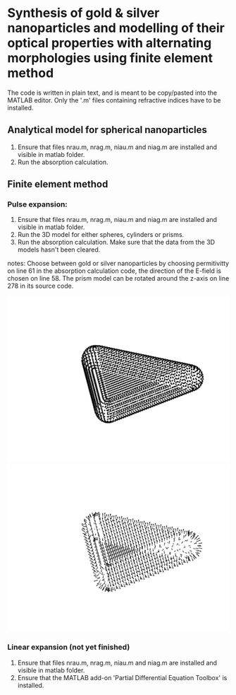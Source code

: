 # Synthesis of gold & silver nanoparticles and modelling of their optical properties with alternating morphologies using finite element method
The code is written in plain text, and is meant to be copy/pasted into the MATLAB editor. Only the '.m' files containing refractive indices have to be installed.
## Analytical model for spherical nanoparticles
  1. Ensure that files nrau.m, nrag.m, niau.m and niag.m are installed and visible in matlab folder.
  2. Run the absorption calculation.
## Finite element method
### Pulse expansion:
  1. Ensure that files nrau.m, nrag.m, niau.m and niag.m are installed and visible in matlab folder.
  2. Run the 3D model for either spheres, cylinders or prisms.
  3. Run the absorption calculation. Make sure that the data from the 3D models hasn't been cleared.
  
notes: Choose between gold or silver nanoparticles by choosing permitivitty on line 61 in the absorption calculation code, the direction of the E-field is chosen on line 58. The prism model can be rotated around the z-axis on line 278 in its source code.

![3D_point_model_of_prism](3D_point_model_of_prism.png) ![3D_point_model_of_prism_normals](3D_point_model_of_prism_normals.png)
### Linear expansion (not yet finished)
  1. Ensure that files nrau.m, nrag.m, niau.m and niag.m are installed and visible in matlab folder.
  2. Ensure that the MATLAB add-on 'Partial Differential Equation Toolbox' is installed.
